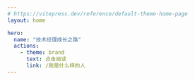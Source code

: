 ```yaml
---
# https://vitepress.dev/reference/default-theme-home-page
layout: home

hero:
  name: "技术经理成长之路"
  actions:
    - theme: brand
      text: 点击阅读
      link: /我是什么样的人
---
```

